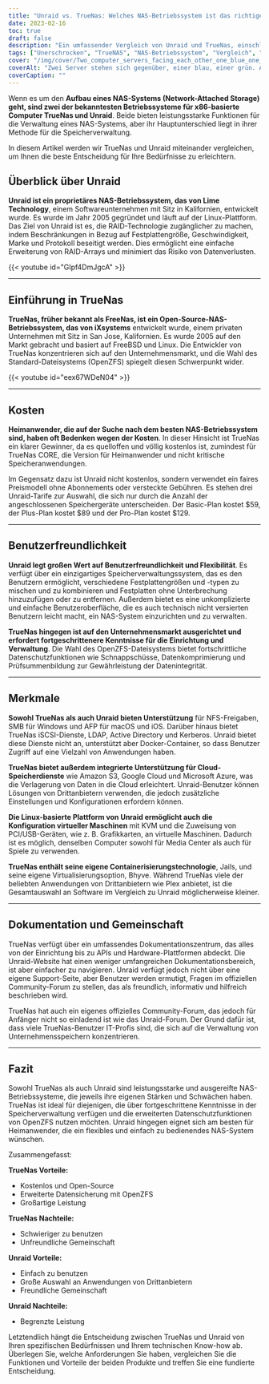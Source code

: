 ```yaml
---
title: "Unraid vs. TrueNas: Welches NAS-Betriebssystem ist das richtige für Sie?"
date: 2023-02-16
toc: true
draft: false
description: "Ein umfassender Vergleich von Unraid und TrueNas, einschließlich der Benutzerfreundlichkeit, der Funktionen, der Dokumentation und der Community, um Benutzern eine fundierte Entscheidung darüber zu ermöglichen, welches NAS-Betriebssystem für ihre Bedürfnisse am besten geeignet ist."
tags: ["Unerschrocken", "TrueNAS", "NAS-Betriebssystem", "Vergleich", "User-Friendliness", "Eigenschaften", "Dokumentation", "Gemeinschaft", "Open-Source", "Unternehmen", "Datenschutz", "Leistung", "Flexibilität", "Einfach zu benutzen", "Anwendungen von Drittanbietern", "Network-Attached Storage", "RAID-Technologie", "Storage Management", "OpenZFS", "Home Benutzer", "Preismodell", "Cloud-Speicher", "Virtualisierung", "Hub-Dokumentation", "Gemeinschaftsforum", "Erweiterte Datensicherung", "Ausgereiftes NAS-Betriebssystem", "Technisches Fachwissen", "IT-Fachleute", "Unraid gegen TrueNas", "NAS-Betriebssystemvergleich", "netzgebundener Speicher", "Unraid-Merkmale", "TrueNas Merkmale", "Unerschrockene Dokumentation", "TrueNas Dokumentation", "Unerschrockene Gemeinschaft", "TrueNas-Gemeinschaft", "Unerschrockene Preisgestaltung", "TrueNas Kosten", "Unerhörte Benutzerfreundlichkeit", "TrueNas Benutzerfreundlichkeit", "Unraid-Speicherverwaltung", "TrueNas erweiterte Datensicherung", "Unerlaubte Anwendungen von Drittanbietern", "TrueNas Cloud-Speicher", "Unraid-Virtualisierung", "TrueNas Unternehmensmarkt", "Unraid-RAID-Technologie", "TrueNas OpenZFS", "Unerschrockene Heimanwender", "TrueNas ausgereiftes NAS OS", "Unerschrockenes technisches Fachwissen", "TrueNas IT-Fachleute", "Unerschrockene Leistung", "Skalierbarkeit von TrueNas", "Unermüdliche Unterstützung", "TrueNas-Dateisystem", "Unraid-Plattenverwaltung", "TrueNas Speichererweiterung", "truenas-Betriebssystem", "truenas vs freenas vs unraid"]
cover: "/img/cover/Two_computer_servers_facing_each_other_one_blue_one_green.png"
coverAlt: "Zwei Server stehen sich gegenüber, einer blau, einer grün. Auf der blauen Seite steht eine Person, die einen Schutzhelm und eine Sicherheitsweste trägt. Auf der grünen Seite sitzt eine Person auf der Couch."
coverCaption: ""
---
```


Wenn es um den **Aufbau eines NAS-Systems (Network-Attached Storage) geht, sind zwei der bekanntesten Betriebssysteme für x86-basierte Computer TrueNas und Unraid**. Beide bieten leistungsstarke Funktionen für die Verwaltung eines NAS-Systems, aber ihr Hauptunterschied liegt in ihrer Methode für die Speicherverwaltung.

In diesem Artikel werden wir TrueNas und Unraid miteinander vergleichen, um Ihnen die beste Entscheidung für Ihre Bedürfnisse zu erleichtern.

## Überblick über Unraid

**Unraid ist ein proprietäres NAS-Betriebssystem, das von Lime Technology**, einem Softwareunternehmen mit Sitz in Kalifornien, entwickelt wurde. Es wurde im Jahr 2005 gegründet und läuft auf der Linux-Plattform. Das Ziel von Unraid ist es, die RAID-Technologie zugänglicher zu machen, indem Beschränkungen in Bezug auf Festplattengröße, Geschwindigkeit, Marke und Protokoll beseitigt werden. Dies ermöglicht eine einfache Erweiterung von RAID-Arrays und minimiert das Risiko von Datenverlusten.

{{< youtube id="GIpf4DmJgcA" >}}

______

## Einführung in TrueNas

**TrueNas, früher bekannt als FreeNas, ist ein Open-Source-NAS-Betriebssystem, das von iXsystems** entwickelt wurde, einem privaten Unternehmen mit Sitz in San Jose, Kalifornien. Es wurde 2005 auf den Markt gebracht und basiert auf FreeBSD und Linux. Die Entwickler von TrueNas konzentrieren sich auf den Unternehmensmarkt, und die Wahl des Standard-Dateisystems (OpenZFS) spiegelt diesen Schwerpunkt wider.

{{< youtube id="eex67WDeN04" >}}
______

## Kosten

**Heimanwender, die auf der Suche nach dem besten NAS-Betriebssystem sind, haben oft Bedenken wegen der Kosten**. In dieser Hinsicht ist TrueNas ein klarer Gewinner, da es quelloffen und völlig kostenlos ist, zumindest für TrueNas CORE, die Version für Heimanwender und nicht kritische Speicheranwendungen.

Im Gegensatz dazu ist Unraid nicht kostenlos, sondern verwendet ein faires Preismodell ohne Abonnements oder versteckte Gebühren. Es stehen drei Unraid-Tarife zur Auswahl, die sich nur durch die Anzahl der angeschlossenen Speichergeräte unterscheiden. Der Basic-Plan kostet $59, der Plus-Plan kostet $89 und der Pro-Plan kostet $129.

______

## Benutzerfreundlichkeit

**Unraid legt großen Wert auf Benutzerfreundlichkeit und Flexibilität**. Es verfügt über ein einzigartiges Speicherverwaltungssystem, das es den Benutzern ermöglicht, verschiedene Festplattengrößen und -typen zu mischen und zu kombinieren und Festplatten ohne Unterbrechung hinzuzufügen oder zu entfernen. Außerdem bietet es eine unkomplizierte und einfache Benutzeroberfläche, die es auch technisch nicht versierten Benutzern leicht macht, ein NAS-System einzurichten und zu verwalten.

**TrueNas hingegen ist auf den Unternehmensmarkt ausgerichtet und erfordert fortgeschrittenere Kenntnisse für die Einrichtung und Verwaltung**. Die Wahl des OpenZFS-Dateisystems bietet fortschrittliche Datenschutzfunktionen wie Schnappschüsse, Datenkomprimierung und Prüfsummenbildung zur Gewährleistung der Datenintegrität.

______

## Merkmale

**Sowohl TrueNas als auch Unraid bieten Unterstützung** für NFS-Freigaben, SMB für Windows und AFP für macOS und iOS. Darüber hinaus bietet TrueNas iSCSI-Dienste, LDAP, Active Directory und Kerberos. Unraid bietet diese Dienste nicht an, unterstützt aber Docker-Container, so dass Benutzer Zugriff auf eine Vielzahl von Anwendungen haben.

**TrueNas bietet außerdem integrierte Unterstützung für Cloud-Speicherdienste** wie Amazon S3, Google Cloud und Microsoft Azure, was die Verlagerung von Daten in die Cloud erleichtert. Unraid-Benutzer können Lösungen von Drittanbietern verwenden, die jedoch zusätzliche Einstellungen und Konfigurationen erfordern können.

**Die Linux-basierte Plattform von Unraid ermöglicht auch die Konfiguration virtueller Maschinen** mit KVM und die Zuweisung von PCI/USB-Geräten, wie z. B. Grafikkarten, an virtuelle Maschinen. Dadurch ist es möglich, denselben Computer sowohl für Media Center als auch für Spiele zu verwenden.

**TrueNas enthält seine eigene Containerisierungstechnologie**, Jails, und seine eigene Virtualisierungsoption, Bhyve. Während TrueNas viele der beliebten Anwendungen von Drittanbietern wie Plex anbietet, ist die Gesamtauswahl an Software im Vergleich zu Unraid möglicherweise kleiner.

______

## Dokumentation und Gemeinschaft

TrueNas verfügt über ein umfassendes Dokumentationszentrum, das alles von der Einrichtung bis zu APIs und Hardware-Plattformen abdeckt. Die Unraid-Website hat einen weniger umfangreichen Dokumentationsbereich, ist aber einfacher zu navigieren. Unraid verfügt jedoch nicht über eine eigene Support-Seite, aber Benutzer werden ermutigt, Fragen im offiziellen Community-Forum zu stellen, das als freundlich, informativ und hilfreich beschrieben wird.

TrueNas hat auch ein eigenes offizielles Community-Forum, das jedoch für Anfänger nicht so einladend ist wie das Unraid-Forum. Der Grund dafür ist, dass viele TrueNas-Benutzer IT-Profis sind, die sich auf die Verwaltung von Unternehmensspeichern konzentrieren.

______

## Fazit

Sowohl TrueNas als auch Unraid sind leistungsstarke und ausgereifte NAS-Betriebssysteme, die jeweils ihre eigenen Stärken und Schwächen haben. TrueNas ist ideal für diejenigen, die über fortgeschrittene Kenntnisse in der Speicherverwaltung verfügen und die erweiterten Datenschutzfunktionen von OpenZFS nutzen möchten. Unraid hingegen eignet sich am besten für Heimanwender, die ein flexibles und einfach zu bedienendes NAS-System wünschen.

Zusammengefasst:

**TrueNas Vorteile:**
- Kostenlos und Open-Source
- Erweiterte Datensicherung mit OpenZFS
- Großartige Leistung

**TrueNas Nachteile:**
- Schwieriger zu benutzen
- Unfreundliche Gemeinschaft

**Unraid Vorteile:**
- Einfach zu benutzen
- Große Auswahl an Anwendungen von Drittanbietern
- Freundliche Gemeinschaft

**Unraid Nachteile:**
- Begrenzte Leistung

Letztendlich hängt die Entscheidung zwischen TrueNas und Unraid von Ihren spezifischen Bedürfnissen und Ihrem technischen Know-how ab. Überlegen Sie, welche Anforderungen Sie haben, vergleichen Sie die Funktionen und Vorteile der beiden Produkte und treffen Sie eine fundierte Entscheidung.
